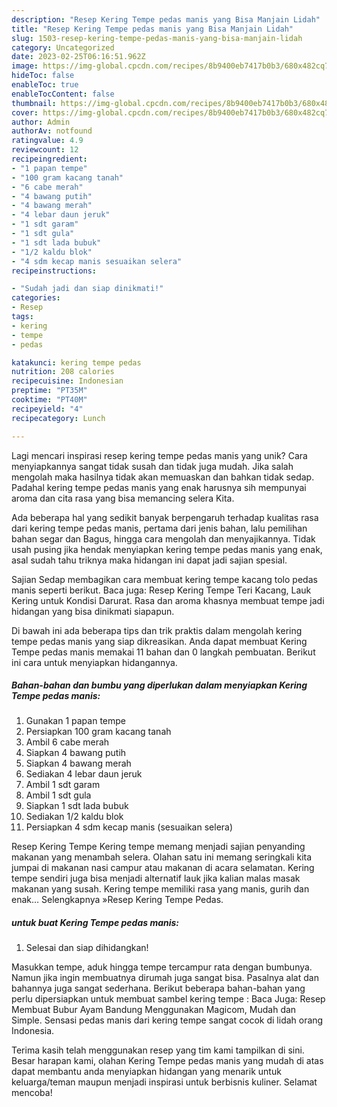```yaml
---
description: "Resep Kering Tempe pedas manis yang Bisa Manjain Lidah"
title: "Resep Kering Tempe pedas manis yang Bisa Manjain Lidah"
slug: 1503-resep-kering-tempe-pedas-manis-yang-bisa-manjain-lidah
category: Uncategorized
date: 2023-02-25T06:16:51.962Z
image: https://img-global.cpcdn.com/recipes/8b9400eb7417b0b3/680x482cq70/kering-tempe-pedas-manis-foto-resep-utama.jpg
hideToc: false
enableToc: true
enableTocContent: false
thumbnail: https://img-global.cpcdn.com/recipes/8b9400eb7417b0b3/680x482cq70/kering-tempe-pedas-manis-foto-resep-utama.jpg
cover: https://img-global.cpcdn.com/recipes/8b9400eb7417b0b3/680x482cq70/kering-tempe-pedas-manis-foto-resep-utama.jpg
author: Admin
authorAv: notfound
ratingvalue: 4.9
reviewcount: 12
recipeingredient:
- "1 papan tempe"
- "100 gram kacang tanah"
- "6 cabe merah"
- "4 bawang putih"
- "4 bawang merah"
- "4 lebar daun jeruk"
- "1 sdt garam"
- "1 sdt gula"
- "1 sdt lada bubuk"
- "1/2 kaldu blok"
- "4 sdm kecap manis sesuaikan selera"
recipeinstructions:

- "Sudah jadi dan siap dinikmati!"
categories:
- Resep
tags:
- kering
- tempe
- pedas

katakunci: kering tempe pedas 
nutrition: 208 calories
recipecuisine: Indonesian
preptime: "PT35M"
cooktime: "PT40M"
recipeyield: "4"
recipecategory: Lunch

---
```





Lagi mencari inspirasi resep kering tempe pedas manis yang unik? Cara menyiapkannya sangat tidak susah dan tidak juga mudah. Jika salah mengolah maka hasilnya tidak akan memuaskan dan bahkan tidak sedap. Padahal kering tempe pedas manis yang enak harusnya sih mempunyai aroma dan cita rasa yang bisa memancing selera Kita.





Ada beberapa hal yang sedikit banyak berpengaruh terhadap kualitas rasa dari kering tempe pedas manis, pertama dari jenis bahan, lalu pemilihan bahan segar dan Bagus, hingga cara mengolah dan menyajikannya. Tidak usah pusing jika hendak menyiapkan kering tempe pedas manis yang enak,      asal sudah tahu triknya maka hidangan ini dapat jadi sajian spesial.














Sajian Sedap membagikan cara membuat kering tempe kacang tolo pedas manis seperti berikut. Baca juga: Resep Kering Tempe Teri Kacang, Lauk Kering untuk Kondisi Darurat. Rasa dan aroma khasnya membuat tempe jadi hidangan yang bisa dinikmati siapapun.






Di bawah ini ada beberapa tips dan trik praktis dalam mengolah kering tempe pedas manis yang siap dikreasikan. Anda dapat membuat Kering Tempe pedas manis memakai 11 bahan dan 0 langkah pembuatan. Berikut ini cara untuk menyiapkan hidangannya.

<!--inarticleads1-->

##### Bahan-bahan dan bumbu yang diperlukan dalam menyiapkan Kering Tempe pedas manis:

1. Gunakan 1 papan tempe
1. Persiapkan 100 gram kacang tanah
1. Ambil 6 cabe merah
1. Siapkan 4 bawang putih
1. Siapkan 4 bawang merah
1. Sediakan 4 lebar daun jeruk
1. Ambil 1 sdt garam
1. Ambil 1 sdt gula
1. Siapkan 1 sdt lada bubuk
1. Sediakan 1/2 kaldu blok
1. Persiapkan 4 sdm kecap manis (sesuaikan selera)


Resep Kering Tempe Kering tempe memang menjadi sajian penyanding makanan yang menambah selera. Olahan satu ini memang seringkali kita jumpai di makanan nasi campur atau makanan di acara selamatan. Kering tempe sendiri juga bisa menjadi alternatif lauk jika kalian malas masak makanan yang susah. Kering tempe memiliki rasa yang manis, gurih dan enak… Selengkapnya »Resep Kering Tempe Pedas. 

<!--inarticleads2-->

#####  untuk buat Kering Tempe pedas manis:


1. Selesai dan siap dihidangkan!

Masukkan tempe, aduk hingga tempe tercampur rata dengan bumbunya. Namun jika ingin membuatnya dirumah juga sangat bisa. Pasalnya alat dan bahannya juga sangat sederhana. Berikut beberapa bahan-bahan yang perlu dipersiapkan untuk membuat sambel kering tempe : Baca Juga: Resep Membuat Bubur Ayam Bandung Menggunakan Magicom, Mudah dan Simple. Sensasi pedas manis dari kering tempe sangat cocok di lidah orang Indonesia. 

Terima kasih telah menggunakan resep yang tim kami tampilkan di sini. Besar harapan kami, olahan Kering Tempe pedas manis yang mudah di atas dapat membantu anda menyiapkan hidangan yang menarik untuk keluarga/teman maupun menjadi inspirasi untuk berbisnis kuliner. Selamat mencoba!
